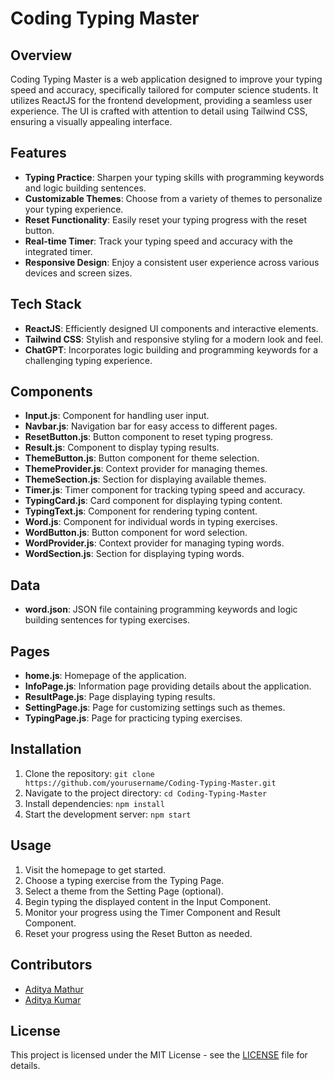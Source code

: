 # Coding Typing Master

## Overview
Coding Typing Master is a web application designed to improve your typing speed and accuracy, specifically tailored for computer science students. It utilizes ReactJS for the frontend development, providing a seamless user experience. The UI is crafted with attention to detail using Tailwind CSS, ensuring a visually appealing interface.

## Features
- **Typing Practice**: Sharpen your typing skills with programming keywords and logic building sentences.
- **Customizable Themes**: Choose from a variety of themes to personalize your typing experience.
- **Reset Functionality**: Easily reset your typing progress with the reset button.
- **Real-time Timer**: Track your typing speed and accuracy with the integrated timer.
- **Responsive Design**: Enjoy a consistent user experience across various devices and screen sizes.

## Tech Stack
- **ReactJS**: Efficiently designed UI components and interactive elements.
- **Tailwind CSS**: Stylish and responsive styling for a modern look and feel.
- **ChatGPT**: Incorporates logic building and programming keywords for a challenging typing experience.

## Components
- **Input.js**: Component for handling user input.
- **Navbar.js**: Navigation bar for easy access to different pages.
- **ResetButton.js**: Button component to reset typing progress.
- **Result.js**: Component to display typing results.
- **ThemeButton.js**: Button component for theme selection.
- **ThemeProvider.js**: Context provider for managing themes.
- **ThemeSection.js**: Section for displaying available themes.
- **Timer.js**: Timer component for tracking typing speed and accuracy.
- **TypingCard.js**: Card component for displaying typing content.
- **TypingText.js**: Component for rendering typing content.
- **Word.js**: Component for individual words in typing exercises.
- **WordButton.js**: Button component for word selection.
- **WordProvider.js**: Context provider for managing typing words.
- **WordSection.js**: Section for displaying typing words.

## Data
- **word.json**: JSON file containing programming keywords and logic building sentences for typing exercises.

## Pages
- **home.js**: Homepage of the application.
- **InfoPage.js**: Information page providing details about the application.
- **ResultPage.js**: Page displaying typing results.
- **SettingPage.js**: Page for customizing settings such as themes.
- **TypingPage.js**: Page for practicing typing exercises.

## Installation
1. Clone the repository: `git clone https://github.com/yourusername/Coding-Typing-Master.git`
2. Navigate to the project directory: `cd Coding-Typing-Master`
3. Install dependencies: `npm install`
4. Start the development server: `npm start`

## Usage
1. Visit the homepage to get started.
2. Choose a typing exercise from the Typing Page.
3. Select a theme from the Setting Page (optional).
4. Begin typing the displayed content in the Input Component.
5. Monitor your progress using the Timer Component and Result Component.
6. Reset your progress using the Reset Button as needed.

## Contributors
- [Aditya Mathur](https://github.com/Aditya2Mathur)
- [Aditya Kumar](https://github.com/Aditya2Kumar)

## License
This project is licensed under the MIT License - see the [LICENSE](LICENSE) file for details.
